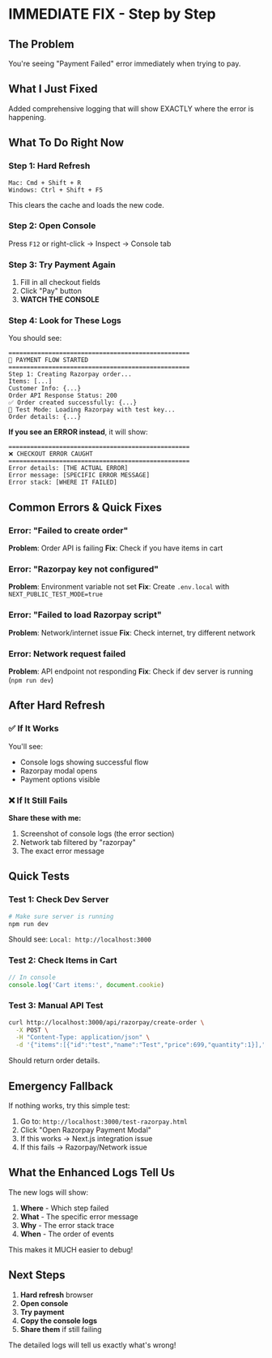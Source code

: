 # IMMEDIATE FIX - Step by Step

## The Problem
You're seeing "Payment Failed" error immediately when trying to pay.

## What I Just Fixed
Added comprehensive logging that will show EXACTLY where the error is happening.

## What To Do Right Now

### Step 1: Hard Refresh
```
Mac: Cmd + Shift + R
Windows: Ctrl + Shift + F5
```
This clears the cache and loads the new code.

### Step 2: Open Console
Press `F12` or right-click → Inspect → Console tab

### Step 3: Try Payment Again
1. Fill in all checkout fields
2. Click "Pay" button
3. **WATCH THE CONSOLE**

### Step 4: Look for These Logs

You should see:
```
==================================================
🚀 PAYMENT FLOW STARTED
==================================================
Step 1: Creating Razorpay order...
Items: [...]
Customer Info: {...}
Order API Response Status: 200
✅ Order created successfully: {...}
🧪 Test Mode: Loading Razorpay with test key...
Order details: {...}
```

**If you see an ERROR instead**, it will show:
```
==================================================
❌ CHECKOUT ERROR CAUGHT
==================================================
Error details: [THE ACTUAL ERROR]
Error message: [SPECIFIC ERROR MESSAGE]
Error stack: [WHERE IT FAILED]
```

## Common Errors & Quick Fixes

### Error: "Failed to create order"
**Problem**: Order API is failing
**Fix**: Check if you have items in cart

### Error: "Razorpay key not configured"
**Problem**: Environment variable not set
**Fix**: Create `.env.local` with `NEXT_PUBLIC_TEST_MODE=true`

### Error: "Failed to load Razorpay script"
**Problem**: Network/internet issue
**Fix**: Check internet, try different network

### Error: Network request failed
**Problem**: API endpoint not responding
**Fix**: Check if dev server is running (`npm run dev`)

## After Hard Refresh

### ✅ If It Works
You'll see:
- Console logs showing successful flow
- Razorpay modal opens
- Payment options visible

### ❌ If It Still Fails
**Share these with me:**
1. Screenshot of console logs (the error section)
2. Network tab filtered by "razorpay"
3. The exact error message

## Quick Tests

### Test 1: Check Dev Server
```bash
# Make sure server is running
npm run dev
```
Should see: `Local: http://localhost:3000`

### Test 2: Check Items in Cart
```javascript
// In console
console.log('Cart items:', document.cookie)
```

### Test 3: Manual API Test
```bash
curl http://localhost:3000/api/razorpay/create-order \
  -X POST \
  -H "Content-Type: application/json" \
  -d '{"items":[{"id":"test","name":"Test","price":699,"quantity":1}],"customerInfo":{"name":"Test","email":"test@test.com","phone":"1234567890","address":"test","city":"test","state":"test","pincode":"123456"}}'
```
Should return order details.

## Emergency Fallback

If nothing works, try this simple test:

1. Go to: `http://localhost:3000/test-razorpay.html`
2. Click "Open Razorpay Payment Modal"
3. If this works → Next.js integration issue
4. If this fails → Razorpay/Network issue

## What the Enhanced Logs Tell Us

The new logs will show:
1. **Where** - Which step failed
2. **What** - The specific error message
3. **Why** - The error stack trace
4. **When** - The order of events

This makes it MUCH easier to debug!

## Next Steps

1. **Hard refresh** browser
2. **Open console**
3. **Try payment**
4. **Copy the console logs**
5. **Share them** if still failing

The detailed logs will tell us exactly what's wrong!
